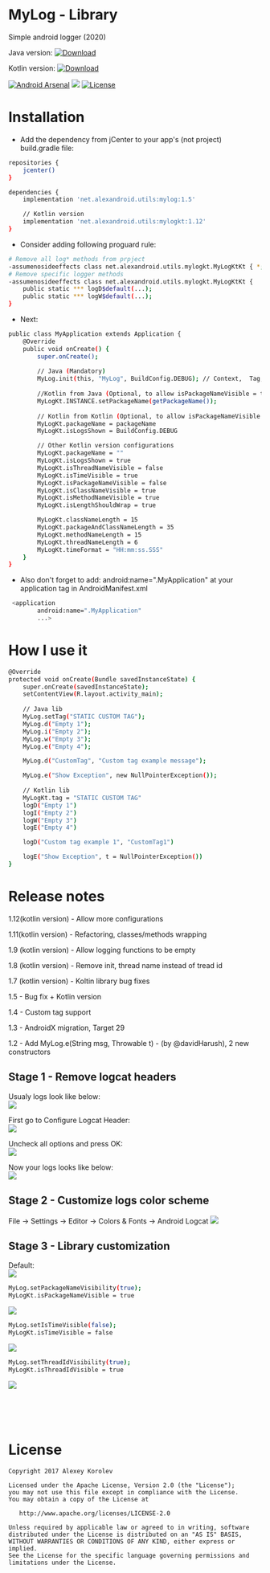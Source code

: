 # MyLog - Library
Simple android logger (2020)

Java version: 
[ ![Download](https://api.bintray.com/packages/pulimet/utils/mylog/images/download.svg) ](https://bintray.com/pulimet/utils/mylog/_latestVersion)

Kotlin version: 
[ ![Download](https://api.bintray.com/packages/pulimet/utils/mylogkt/images/download.svg) ](https://bintray.com/pulimet/utils/mylogkt/_latestVersion)


 [![Android Arsenal](https://img.shields.io/badge/Android%20Arsenal-MyLog-brightgreen.svg?style=flat)](https://android-arsenal.com/details/1/6422)      <a href="http://www.methodscount.com/?lib=net.alexandroid.utils%3Amylog%3A1.1"><img src="https://img.shields.io/badge/Methods and size-23 | 3 KB-e91e63.svg"/></a> [![License](https://img.shields.io/badge/license-Apache%202-green.svg)](https://www.apache.org/licenses/LICENSE-2.0) 


# Installation

- Add the dependency from jCenter to your app's (not project) build.gradle file:

```sh
repositories {
    jcenter()
}

dependencies {
    implementation 'net.alexandroid.utils:mylog:1.5'

    // Kotlin version
    implementation 'net.alexandroid.utils:mylogkt:1.12'
}
```

- Consider adding following proguard rule:
```sh
# Remove all log* methods from prpject
-assumenosideeffects class net.alexandroid.utils.mylogkt.MyLogKtKt { *; }
# Remove specific logger methods
-assumenosideeffects class net.alexandroid.utils.mylogkt.MyLogKtKt {
    public static *** logD$default(...);
    public static *** logW$default(...);
}
```

- Next:

```sh
public class MyApplication extends Application {
    @Override
    public void onCreate() {
        super.onCreate();
        
        // Java (Mandatory)
        MyLog.init(this, "MyLog", BuildConfig.DEBUG); // Context,  Tag,   Show logs?
        
        //Kotlin from Java (Optional, to allow isPackageNameVisible = true)
        MyLogKt.INSTANCE.setPackageName(getPackageName());
        
        // Kotlin from Kotlin (Optional, to allow isPackageNameVisible = true)
        MyLogKt.packageName = packageName
        MyLogKt.isLogsShown = BuildConfig.DEBUG

        // Other Kotlin version configurations
        MyLogKt.packageName = ""
        MyLogKt.isLogsShown = true
        MyLogKt.isThreadNameVisible = false
        MyLogKt.isTimeVisible = true
        MyLogKt.isPackageNameVisible = false
        MyLogKt.isClassNameVisible = true
        MyLogKt.isMethodNameVisible = true
        MyLogKt.isLengthShouldWrap = true

        MyLogKt.classNameLength = 15
        MyLogKt.packageAndClassNameLength = 35
        MyLogKt.methodNameLength = 15
        MyLogKt.threadNameLength = 6
        MyLogKt.timeFormat = "HH:mm:ss.SSS"
    }
}
```

* Also don't forget to add: android:name=".MyApplication" at your application tag in AndroidManifest.xml
```sh
 <application
        android:name=".MyApplication"
        ...>
```

# How I use it

```sh
@Override
protected void onCreate(Bundle savedInstanceState) {
    super.onCreate(savedInstanceState);
    setContentView(R.layout.activity_main);
    
    // Java lib
    MyLog.setTag("STATIC CUSTOM TAG");
    MyLog.d("Empty 1");
    MyLog.i("Empty 2");
    MyLog.w("Empty 3");
    MyLog.e("Empty 4");

    MyLog.d("CustomTag", "Custom tag example message");

    MyLog.e("Show Exception", new NullPointerException());
    
    // Kotlin lib
    MyLogKt.tag = "STATIC CUSTOM TAG"
    logD("Empty 1")
    logI("Empty 2")
    logW("Empty 3")
    logE("Empty 4")

    logD("Custom tag example 1", "CustomTag1")

    logE("Show Exception", t = NullPointerException())
}
```    

# Release notes
1.12(kotlin version) - Allow more configurations

1.11(kotlin version) - Refactoring, classes/methods wrapping

1.9 (kotlin version) - Allow logging functions to be empty

1.8 (kotlin version) - Remove init, thread name instead of tread id

1.7 (kotlin version) - Koltin library bug fixes

1.5 - Bug fix + Kotlin version

1.4 - Custom tag support<br>

1.3 - AndroidX migration, Target 29<br>

1.2 - Add MyLog.e(String msg, Throwable t) - (by @davidHarush), 2 new constructors


## Stage 1 - Remove logcat headers
Usualy logs look like below:  <br> 
<img src="https://raw.githubusercontent.com/Pulimet/MyLogLibrary/master/art/1.PNG">

First go to Configure Logcat Header:  <br> 
<img src="https://raw.githubusercontent.com/Pulimet/MyLogLibrary/master/art/2.PNG">

Uncheck all options and press OK:  <br> 
<img src="https://raw.githubusercontent.com/Pulimet/MyLogLibrary/master/art/3.PNG">

Now your logs looks like below:   <br> 
<img src="https://raw.githubusercontent.com/Pulimet/MyLogLibrary/master/art/4.PNG">

## Stage 2 - Customize logs color scheme
File -> Settings -> Editor -> Colors & Fonts -> Android Logcat
<img src="https://raw.githubusercontent.com/Pulimet/MyLogLibrary/master/art/5.PNG">

## Stage 3 - Library customization
Default: <br> 
<img src="https://raw.githubusercontent.com/Pulimet/MyLogLibrary/master/art/6.PNG">

```sh
MyLog.setPackageNameVisibility(true); 
MyLogKt.isPackageNameVisible = true
```
<img src="https://raw.githubusercontent.com/Pulimet/MyLogLibrary/master/art/7.PNG">

```sh
MyLog.setIsTimeVisible(false);
MyLogKt.isTimeVisible = false
```
<img src="https://raw.githubusercontent.com/Pulimet/MyLogLibrary/master/art/8.PNG">

```sh
MyLog.setThreadIdVisibility(true); 
MyLogKt.isThreadIdVisible = true
```
<img src="https://raw.githubusercontent.com/Pulimet/MyLogLibrary/master/art/9.PNG">

 <br>  <br>  <br> 
# License
```
Copyright 2017 Alexey Korolev

Licensed under the Apache License, Version 2.0 (the "License");
you may not use this file except in compliance with the License.
You may obtain a copy of the License at

   http://www.apache.org/licenses/LICENSE-2.0

Unless required by applicable law or agreed to in writing, software
distributed under the License is distributed on an "AS IS" BASIS,
WITHOUT WARRANTIES OR CONDITIONS OF ANY KIND, either express or implied.
See the License for the specific language governing permissions and
limitations under the License.
```
